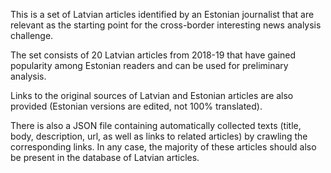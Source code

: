 This is a set of Latvian articles identified by an Estonian journalist that are relevant as the starting point for the cross-border interesting news analysis challenge.

The set consists of 20 Latvian articles from 2018-19 that have gained popularity among Estonian readers and can be used for preliminary analysis.

Links to the original sources of Latvian and Estonian articles are also provided (Estonian versions are edited, not 100% translated).

There is also a JSON file containing automatically collected texts (title, body, description, url, as well as links to related articles) by crawling the corresponding links. In any case, the majority of these articles should also be present in the database of Latvian articles.
